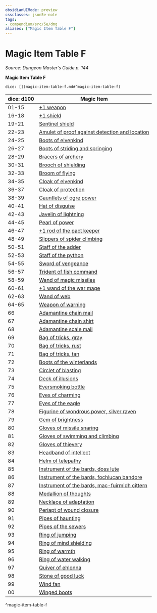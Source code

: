 ```yaml
---
obsidianUIMode: preview
cssclasses: json5e-note
tags:
- compendium/src/5e/dmg
aliases: ["Magic Item Table F"]
---
```

# Magic Item Table F
*Source: Dungeon Master's Guide p. 144* 

**Magic Item Table F**

`dice: [](magic-item-table-f.md#^magic-item-table-f)`

| dice: d100 | Magic Item |
|------------|------------|
| 01-15 | [+1 weapon](/2-Mechanics/CLI/items/1-weapon.md) |
| 16-18 | [+1 shield](/2-Mechanics/CLI/items/1-shield.md) |
| 19-21 | [Sentinel shield](/2-Mechanics/CLI/items/sentinel-shield.md) |
| 22-23 | [Amulet of proof against detection and location](/2-Mechanics/CLI/items/amulet-of-proof-against-detection-and-location.md) |
| 24-25 | [Boots of elvenkind](/2-Mechanics/CLI/items/boots-of-elvenkind.md) |
| 26-27 | [Boots of striding and springing](/2-Mechanics/CLI/items/boots-of-striding-and-springing.md) |
| 28-29 | [Bracers of archery](/2-Mechanics/CLI/items/bracers-of-archery.md) |
| 30-31 | [Brooch of shielding](/2-Mechanics/CLI/items/brooch-of-shielding.md) |
| 32-33 | [Broom of flying](/2-Mechanics/CLI/items/broom-of-flying.md) |
| 34-35 | [Cloak of elvenkind](/2-Mechanics/CLI/items/cloak-of-elvenkind.md) |
| 36-37 | [Cloak of protection](/2-Mechanics/CLI/items/cloak-of-protection.md) |
| 38-39 | [Gauntlets of ogre power](/2-Mechanics/CLI/items/gauntlets-of-ogre-power.md) |
| 40-41 | [Hat of disguise](/2-Mechanics/CLI/items/hat-of-disguise.md) |
| 42-43 | [Javelin of lightning](/2-Mechanics/CLI/items/javelin-of-lightning.md) |
| 44-45 | [Pearl of power](/2-Mechanics/CLI/items/pearl-of-power.md) |
| 46-47 | [+1 rod of the pact keeper](/2-Mechanics/CLI/items/1-rod-of-the-pact-keeper.md) |
| 48-49 | [Slippers of spider climbing](/2-Mechanics/CLI/items/slippers-of-spider-climbing.md) |
| 50-51 | [Staff of the adder](/2-Mechanics/CLI/items/staff-of-the-adder.md) |
| 52-53 | [Staff of the python](/2-Mechanics/CLI/items/staff-of-the-python.md) |
| 54-55 | [Sword of vengeance](/2-Mechanics/CLI/items/sword-of-vengeance.md) |
| 56-57 | [Trident of fish command](/2-Mechanics/CLI/items/trident-of-fish-command.md) |
| 58-59 | [Wand of magic missiles](/2-Mechanics/CLI/items/wand-of-magic-missiles.md) |
| 60-61 | [+1 wand of the war mage](/2-Mechanics/CLI/items/1-wand-of-the-war-mage.md) |
| 62-63 | [Wand of web](/2-Mechanics/CLI/items/wand-of-web.md) |
| 64-65 | [Weapon of warning](/2-Mechanics/CLI/items/weapon-of-warning.md) |
| 66 | [Adamantine chain mail](/2-Mechanics/CLI/items/adamantine-armor.md) |
| 67 | [Adamantine chain shirt](/2-Mechanics/CLI/items/adamantine-armor.md) |
| 68 | [Adamantine scale mail](/2-Mechanics/CLI/items/adamantine-armor.md) |
| 69 | [Bag of tricks, gray](/2-Mechanics/CLI/items/bag-of-tricks-gray.md) |
| 70 | [Bag of tricks, rust](/2-Mechanics/CLI/items/bag-of-tricks-rust.md) |
| 71 | [Bag of tricks, tan](/2-Mechanics/CLI/items/bag-of-tricks-tan.md) |
| 72 | [Boots of the winterlands](/2-Mechanics/CLI/items/boots-of-the-winterlands.md) |
| 73 | [Circlet of blasting](/2-Mechanics/CLI/items/circlet-of-blasting.md) |
| 74 | [Deck of illusions](/2-Mechanics/CLI/items/deck-of-illusions.md) |
| 75 | [Eversmoking bottle](/2-Mechanics/CLI/items/eversmoking-bottle.md) |
| 76 | [Eyes of charming](/2-Mechanics/CLI/items/eyes-of-charming.md) |
| 77 | [Eyes of the eagle](/2-Mechanics/CLI/items/eyes-of-the-eagle.md) |
| 78 | [Figurine of wondrous power, silver raven](/2-Mechanics/CLI/items/figurine-of-wondrous-power-silver-raven.md) |
| 79 | [Gem of brightness](/2-Mechanics/CLI/items/gem-of-brightness.md) |
| 80 | [Gloves of missile snaring](/2-Mechanics/CLI/items/gloves-of-missile-snaring.md) |
| 81 | [Gloves of swimming and climbing](/2-Mechanics/CLI/items/gloves-of-swimming-and-climbing.md) |
| 82 | [Gloves of thievery](/2-Mechanics/CLI/items/gloves-of-thievery.md) |
| 83 | [Headband of intellect](/2-Mechanics/CLI/items/headband-of-intellect.md) |
| 84 | [Helm of telepathy](/2-Mechanics/CLI/items/helm-of-telepathy.md) |
| 85 | [Instrument of the bards, doss lute](/2-Mechanics/CLI/items/instrument-of-the-bards-doss-lute.md) |
| 86 | [Instrument of the bards, fochlucan bandore](/2-Mechanics/CLI/items/instrument-of-the-bards-fochlucan-bandore.md) |
| 87 | [Instrument of the bards, mac-fuirmidh cittern](/2-Mechanics/CLI/items/instrument-of-the-bards-mac-fuirmidh-cittern.md) |
| 88 | [Medallion of thoughts](/2-Mechanics/CLI/items/medallion-of-thoughts.md) |
| 89 | [Necklace of adaptation](/2-Mechanics/CLI/items/necklace-of-adaptation.md) |
| 90 | [Periapt of wound closure](/2-Mechanics/CLI/items/periapt-of-wound-closure.md) |
| 91 | [Pipes of haunting](/2-Mechanics/CLI/items/pipes-of-haunting.md) |
| 92 | [Pipes of the sewers](/2-Mechanics/CLI/items/pipes-of-the-sewers.md) |
| 93 | [Ring of jumping](/2-Mechanics/CLI/items/ring-of-jumping.md) |
| 94 | [Ring of mind shielding](/2-Mechanics/CLI/items/ring-of-mind-shielding.md) |
| 95 | [Ring of warmth](/2-Mechanics/CLI/items/ring-of-warmth.md) |
| 96 | [Ring of water walking](/2-Mechanics/CLI/items/ring-of-water-walking.md) |
| 97 | [Quiver of ehlonna](/2-Mechanics/CLI/items/quiver-of-ehlonna.md) |
| 98 | [Stone of good luck](/2-Mechanics/CLI/items/stone-of-good-luck.md) |
| 99 | [Wind fan](/2-Mechanics/CLI/items/wind-fan.md) |
| 00 | [Winged boots](/2-Mechanics/CLI/items/winged-boots.md) |
^magic-item-table-f